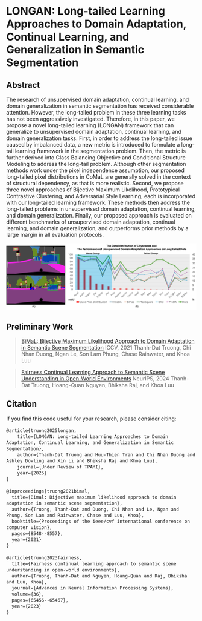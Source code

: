 
# LONGAN: Long-tailed Learning Approaches to Domain Adaptation, Continual Learning, and Generalization in Semantic Segmentation

	


## Abstract

The research of unsupervised domain adaptation, continual learning, and domain generalization in semantic segmentation               has received considerable attention. However, the long-tailed problem in these three learning tasks has not been               aggressively investigated. Therefore, in this paper, we propose a novel long-tailed learning (LONGAN) framework that can               generalize to unsupervised domain adaptation, continual learning, and domain generalization tasks. First, in order to               address the long-tailed issue caused by imbalanced data, a new metric is introduced to formulate a long-tail learning               framework in the segmentation problem. Then, the metric is further derived into Class Balancing Objective and               Conditional Structure Modeling to address the long-tail problem. Although other segmentation methods work under the               pixel independence assumption, our proposed long-tailed pixel distributions in CoMaL are generally solved in the context               of structural dependency, as that is more realistic. Second, we propose three novel approaches of Bijective Maximum               Likelihood, Prototypical Contrastive Clustering, and Adversarial Style Learning, each is incorporated with our               long-tailed learning framework. These methods then address the long-tailed problems in unsupervised domain adaptation,               continual learning, and domain generalization. Finally, our proposed approach is evaluated on different benchmarks of               unsupervised domain adaptation, continual learning, and domain generalization, and outperforms prior methods by a large               margin in all evaluation protocols.


 <img src="./static/images/DataDistribtion-vs-Performance-UDA.jpg" alt="FREDOM"/>

## Preliminary Work 

> [BiMaL: Bijective Maximum Likelihood Approach to Domain Adaptation in Semantic Scene Segmentation](https://arxiv.org/abs/2108.03267)
> ICCV, 2021
> Thanh-Dat Truong, Chi Nhan Duong, Ngan Le, Son Lam Phung, Chase Rainwater, and Khoa Luu


> [Fairness Continual Learning Approach to Semantic Scene Understanding in Open-World Environments](https://arxiv.org/abs/2305.15700)
> NeurIPS, 2024
> Thanh-Dat Truong, Hoang-Quan Nguyen, Bhiksha Raj, and Khoa Luu

## Citation

If you find this code useful for your research, please consider citing:
```
@article{truong2025longan,
    title={LONGAN: Long-tailed Learning Approaches to Domain Adaptation, Continual Learning, and Generalization in Semantic Segmentation},
    author={Thanh-Dat Truong and Huu-Thien Tran and Chi Nhan Duong and Ashley Dowling and Xin Li and Bhiksha Raj and Khoa Luu},
    journal={Under Review of TPAMI},
    year={2025}
}

@inproceedings{truong2021bimal,
  title={Bimal: Bijective maximum likelihood approach to domain adaptation in semantic scene segmentation},
  author={Truong, Thanh-Dat and Duong, Chi Nhan and Le, Ngan and Phung, Son Lam and Rainwater, Chase and Luu, Khoa},
  booktitle={Proceedings of the ieee/cvf international conference on computer vision},
  pages={8548--8557},
  year={2021}
}

@article{truong2023fairness,
  title={Fairness continual learning approach to semantic scene understanding in open-world environments},
  author={Truong, Thanh-Dat and Nguyen, Hoang-Quan and Raj, Bhiksha and Luu, Khoa},
  journal={Advances in Neural Information Processing Systems},
  volume={36},
  pages={65456--65467},
  year={2023}
}

```